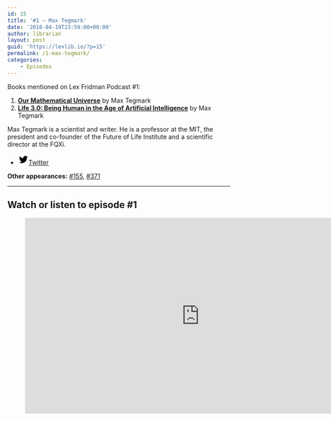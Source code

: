 ```yaml
---
id: 15
title: '#1 – Max Tegmark'
date: '2018-04-19T23:59:00+00:00'
author: librarian
layout: post
guid: 'https://lexlib.io/?p=15'
permalink: /1-max-tegmark/
categories:
    - Episodes
---
```


Books mentioned on Lex Fridman Podcast #1:

1. <b><a href="https://amzn.to/3Xh4Gn2" target="_blank" rel="sponsored noopener noreferrer">Our Mathematical Universe</a></b> by Max Tegmark
2. <b><a href="https://amzn.to/3V7DBkV" target="_blank" rel="sponsored noopener noreferrer">Life 3.0: Being Human in the Age of Artificial Intelligence</a></b> by Max Tegmark

<!--more-->

Max Tegmark is a scientist and writer. He is a professor at the MIT, the president and co-founder of the Future of Life Institute and a scientific director at the FQXi.

- [<svg aria-hidden="true" focusable="false" height="24" version="1.1" viewbox="0 0 24 24" width="24" xmlns="http://www.w3.org/2000/svg"><path d="M22.23,5.924c-0.736,0.326-1.527,0.547-2.357,0.646c0.847-0.508,1.498-1.312,1.804-2.27 c-0.793,0.47-1.671,0.812-2.606,0.996C18.324,4.498,17.257,4,16.077,4c-2.266,0-4.103,1.837-4.103,4.103 c0,0.322,0.036,0.635,0.106,0.935C8.67,8.867,5.647,7.234,3.623,4.751C3.27,5.357,3.067,6.062,3.067,6.814 c0,1.424,0.724,2.679,1.825,3.415c-0.673-0.021-1.305-0.206-1.859-0.513c0,0.017,0,0.034,0,0.052c0,1.988,1.414,3.647,3.292,4.023 c-0.344,0.094-0.707,0.144-1.081,0.144c-0.264,0-0.521-0.026-0.772-0.074c0.522,1.63,2.038,2.816,3.833,2.85 c-1.404,1.1-3.174,1.756-5.096,1.756c-0.331,0-0.658-0.019-0.979-0.057c1.816,1.164,3.973,1.843,6.29,1.843 c7.547,0,11.675-6.252,11.675-11.675c0-0.178-0.004-0.355-0.012-0.531C20.985,7.47,21.68,6.747,22.23,5.924z"></path></svg><span class="wp-block-social-link-label screen-reader-text">Twitter</span>](https://twitter.com/tegmark)

**Other appearances:** [\#155](/155-max-tegmark/), [\#371](/371-max-tegmark/)

- - - - - -

## Watch or listen to episode #1

<figure class="wp-block-embed is-type-video is-provider-youtube wp-block-embed-youtube wp-embed-aspect-16-9 wp-has-aspect-ratio"><div class="wp-block-embed__wrapper"><iframe allow="accelerometer; autoplay; clipboard-write; encrypted-media; gyroscope; picture-in-picture; web-share" allowfullscreen="" frameborder="0" height="443" loading="lazy" src="https://www.youtube.com/embed/Gi8LUnhP5yU?feature=oembed" title="Max Tegmark: Life 3.0 | Lex Fridman Podcast #1" width="788"></iframe></div></figure>